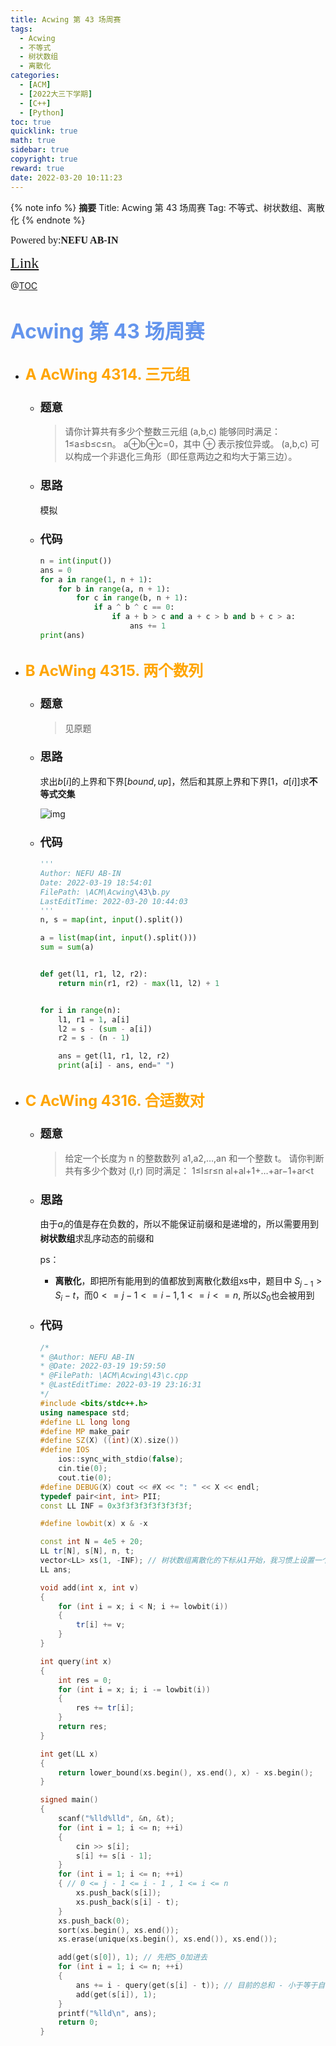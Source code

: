 ```yaml
---
title: Acwing 第 43 场周赛
tags:
  - Acwing
  - 不等式
  - 树状数组
  - 离散化
categories:
  - [ACM]
  - [2022大三下学期]
  - [C++]
  - [Python]
toc: true
quicklink: true
math: true
sidebar: true
copyright: true
reward: true
date: 2022-03-20 10:11:23
---
```



{% note info %}
**摘要**
Title: Acwing 第 43 场周赛
Tag: 不等式、树状数组、离散化
{% endnote %}
<!-- more -->

<font size=3 face=楷体>Powered by:**NEFU AB-IN**</font>

<font color=#FFA500 size=5 face=楷体>[Link](https://www.acwing.com/activity/content/1233/)</font>

@[TOC](文章目录)

# <font color=#6495ED size=6>Acwing 第 43 场周赛</font>

* ## <font color=#FFA500 size=5>A	AcWing 4314. 三元组</font>

  * ### <font size=4 face=粗体>题意</font>

    >请你计算共有多少个整数三元组 (a,b,c) 能够同时满足：
    >1≤a≤b≤c≤n。
    >a⊕b⊕c=0，其中 ⊕ 表示按位异或。
    >(a,b,c) 可以构成一个非退化三角形（即任意两边之和均大于第三边）。

  * ### <font size=4 face=粗体>思路</font>

    模拟

  * ### <font size=4 face=粗体>代码</font>

    ```python
    n = int(input())
    ans = 0
    for a in range(1, n + 1):
        for b in range(a, n + 1):
            for c in range(b, n + 1):
                if a ^ b ^ c == 0:
                    if a + b > c and a + c > b and b + c > a:
                        ans += 1
    print(ans)
    ```

* ## <font color=#FFA500 size=5>B	AcWing 4315. 两个数列</font>

  * ### <font size=4 face=粗体>题意</font>

    >见原题

  * ### <font size=4 face=粗体>思路</font>

    求出$b[i]$的上界和下界$[bound, up]$，然后和其原上界和下界$[1，a[i]]$求**不等式交集**

    ![img](https://oss.ab-in.cn/Pictures/4315.png)
    
  * ### <font size=4 face=粗体>代码</font>

    ```python
    '''
    Author: NEFU AB-IN
    Date: 2022-03-19 18:54:01
    FilePath: \ACM\Acwing\43\b.py
    LastEditTime: 2022-03-20 10:44:03
    '''
    n, s = map(int, input().split())

    a = list(map(int, input().split()))
    sum = sum(a)


    def get(l1, r1, l2, r2):
        return min(r1, r2) - max(l1, l2) + 1


    for i in range(n):
        l1, r1 = 1, a[i]
        l2 = s - (sum - a[i])
        r2 = s - (n - 1)

        ans = get(l1, r1, l2, r2)
        print(a[i] - ans, end=" ")

    ```

* ## <font color=#FFA500 size=5>C	AcWing 4316. 合适数对</font>

  * ### <font size=4 face=粗体>题意</font>

    >给定一个长度为 n 的整数数列 a1,a2,…,an 和一个整数 t。
    >请你判断共有多少个数对 (l,r) 同时满足：
    >1≤l≤r≤n
    >al+al+1+…+ar−1+ar<t

  * ### <font size=4 face=粗体>思路</font>

    由于$a_i$的值是存在负数的，所以不能保证前缀和是递增的，所以需要用到**树状数组**求乱序动态的前缀和

    ps： 
      * **离散化**，即把所有能用到的值都放到离散化数组xs中，题目中 $S_{j - 1} > S_i - t$，而$0 <= j - 1 <= i - 1 , 1 <= i <= n$, 所以$S_0$也会被用到

  * ### <font size=4 face=粗体>代码</font>

    ```cpp
    /*
    * @Author: NEFU AB-IN
    * @Date: 2022-03-19 19:59:50
    * @FilePath: \ACM\Acwing\43\c.cpp
    * @LastEditTime: 2022-03-19 23:16:31
    */
    #include <bits/stdc++.h>
    using namespace std;
    #define LL long long
    #define MP make_pair
    #define SZ(X) ((int)(X).size())
    #define IOS                                                                                                            \
        ios::sync_with_stdio(false);                                                                                       \
        cin.tie(0);                                                                                                        \
        cout.tie(0);
    #define DEBUG(X) cout << #X << ": " << X << endl;
    typedef pair<int, int> PII;
    const LL INF = 0x3f3f3f3f3f3f3f3f;

    #define lowbit(x) x & -x

    const int N = 4e5 + 20;
    LL tr[N], s[N], n, t;
    vector<LL> xs(1, -INF); // 树状数组离散化的下标从1开始，我习惯上设置一个哨兵
    LL ans;

    void add(int x, int v)
    {
        for (int i = x; i < N; i += lowbit(i))
        {
            tr[i] += v;
        }
    }

    int query(int x)
    {
        int res = 0;
        for (int i = x; i; i -= lowbit(i))
        {
            res += tr[i];
        }
        return res;
    }

    int get(LL x)
    {
        return lower_bound(xs.begin(), xs.end(), x) - xs.begin();
    }

    signed main()
    {
        scanf("%lld%lld", &n, &t);
        for (int i = 1; i <= n; ++i)
        {
            cin >> s[i];
            s[i] += s[i - 1];
        }
        for (int i = 1; i <= n; ++i)
        { // 0 <= j - 1 <= i - 1 , 1 <= i <= n
            xs.push_back(s[i]);
            xs.push_back(s[i] - t);
        }
        xs.push_back(0);
        sort(xs.begin(), xs.end());
        xs.erase(unique(xs.begin(), xs.end()), xs.end());

        add(get(s[0]), 1); // 先把S_0加进去
        for (int i = 1; i <= n; ++i)
        {
            ans += i - query(get(s[i] - t)); // 目前的总和 - 小于等于自己的
            add(get(s[i]), 1);
        }
        printf("%lld\n", ans);
        return 0;
    }
    ```